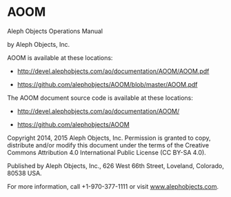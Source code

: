 # AOOM
Aleph Objects Operations Manual

by Aleph Objects, Inc.

AOOM is available at these locations:

* http://devel.alephobjects.com/ao/documentation/AOOM/AOOM.pdf

* https://github.com/alephobjects/AOOM/blob/master/AOOM.pdf


The AOOM document source code is available at these locations:

* http://devel.alephobjects.com/ao/documentation/AOOM/

* https://github.com/alephobjects/AOOM


Copyright 2014, 2015 Aleph Objects, Inc.
Permission is granted to copy, distribute and/or modify
this document under the terms of the
Creative Commons Attribution 4.0 International Public License
(CC BY-SA 4.0).

Published by Aleph Objects, Inc., 626 West 66th Street, Loveland, Colorado, 80538 USA.

For more information, call +1-970-377-1111 or visit www.alephobjects.com.

